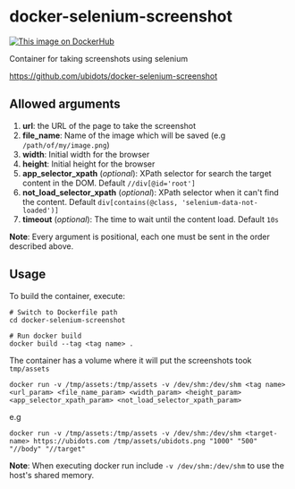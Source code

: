 # docker-selenium-screenshot

[![This image on DockerHub](https://img.shields.io/docker/pulls/stuartshay/azuredevopskats-selenium.svg)](https://hub.docker.com/r/stuartshay/azuredevopskats-selenium/)

Container for taking screenshots using selenium

https://github.com/ubidots/docker-selenium-screenshot

## Allowed arguments

1. **url**: the URL of the page to take the screenshot
2. **file_name**: Name of the image which will be saved (e.g `/path/of/my/image.png`)
3. **width**: Initial width for the browser
4. **height**: Initial height for the browser
5. **app_selector_xpath** (_optional_): XPath selector for search the target content in the DOM. Default `//div[@id='root']`
6. **not_load_selector_xpath** (_optional_): XPath selector when it can't find the content. Default `div[contains(@class, 'selenium-data-not-loaded')]`
7. **timeout** (_optional_): The time to wait until the content load. Default `10s`

**Note**: Every argument is positional, each one must be sent in the order described above.

## Usage

To build the container, execute:

```
# Switch to Dockerfile path
cd docker-selenium-screenshot

# Run docker build
docker build --tag <tag name> .
```

The container has a volume where it will put the screenshots took `tmp/assets`

```
docker run -v /tmp/assets:/tmp/assets -v /dev/shm:/dev/shm <tag name> <url_param> <file_name_param> <width_param> <height_param> <app_selector_xpath_param> <not_load_selector_xpath_param>
```

e.g

```
docker run -v /tmp/assets:/tmp/assets -v /dev/shm:/dev/shm <target-name> https://ubidots.com /tmp/assets/ubidots.png "1000" "500" "//body" "//target"
```

**Note**: When executing docker run include `-v /dev/shm:/dev/shm` to use the host's shared memory.
